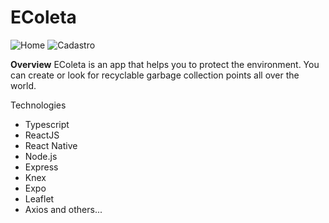 # EColeta

![Home](https://user-images.githubusercontent.com/17368983/83911221-483f2780-a742-11ea-8691-3e46f75310c2.png)
![Cadastro](https://user-images.githubusercontent.com/17368983/83911274-5f7e1500-a742-11ea-8ef7-150dc9aa78b7.png)

<b>Overview</b>
EColeta is an app that helps you to protect the environment. You can create or look for recyclable garbage collection points all over the world.

Technologies
- Typescript
- ReactJS
- React Native
- Node.js
- Express
- Knex
- Expo
- Leaflet
- Axios
and others...
